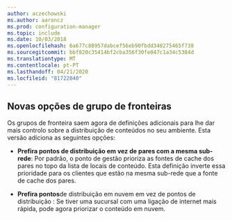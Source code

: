 ```yaml
---
author: aczechowski
ms.author: aaroncz
ms.prod: configuration-manager
ms.topic: include
ms.date: 10/03/2018
ms.openlocfilehash: 6a677c88957dabcef56eb90fbdd340275465f738
ms.sourcegitcommit: bbf820c35414bf2cba356f30fe047c1a34c5384d
ms.translationtype: MT
ms.contentlocale: pt-PT
ms.lasthandoff: 04/21/2020
ms.locfileid: "81722040"
---
```

## <a name="new-boundary-group-options"></a><a name="bkmk_bgoptions"></a>Novas opções de grupo de fronteiras
<!--1358749-->

Os grupos de fronteira saem agora de definições adicionais para lhe dar mais controlo sobre a distribuição de conteúdos no seu ambiente. Esta versão adiciona as seguintes opções:

- **Prefira pontos de distribuição em vez de pares com a mesma sub-rede**: Por padrão, o ponto de gestão prioriza as fontes de cache dos pares no topo da lista de locais de conteúdo. Esta definição inverte essa prioridade para os clientes que estão na mesma sub-rede que a fonte de cache dos pares.  

- **Prefira pontos**de distribuição em nuvem em vez de pontos de distribuição : Se tiver uma sucursal com uma ligação de internet mais rápida, pode agora priorizar o conteúdo em nuvem.  


